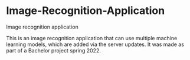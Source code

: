 # Image-Recognition-Application
Image recognition application

This is an image recognition application that can use multiple machine learning models, which are added via the server updates.
It was made as part of a Bachelor project spring 2022.
